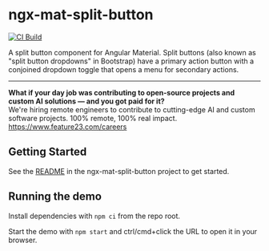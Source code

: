 # ngx-mat-split-button

[![CI Build](https://github.com/feature23/ngx-mat-split-button/actions/workflows/node.js.yml/badge.svg)](https://github.com/feature23/ngx-mat-split-button/actions/workflows/node.js.yml)

A split button component for Angular Material.
Split buttons (also known as "split button dropdowns" in Bootstrap) have a primary action button with a conjoined dropdown toggle that opens a menu for secondary actions.

---

**What if your day job was contributing to open-source projects and custom AI solutions &mdash; and you got paid for it?**<br />
We're hiring remote engineers to contribute to cutting-edge AI and custom software projects. 100% remote, 100% real impact. https://www.feature23.com/careers

## Getting Started

See the [README](projects/ngx-mat-split-button/README.md) in the ngx-mat-split-button project to get started.

## Running the demo

Install dependencies with `npm ci` from the repo root.

Start the demo with `npm start` and ctrl/cmd+click the URL to open it in your browser.
